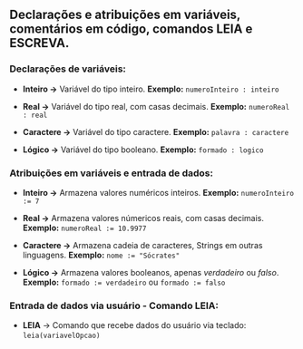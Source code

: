 ## Declarações e atribuições em variáveis, comentários em código, comandos LEIA e ESCREVA.

### Declarações de variáveis:

* **Inteiro →** Variável do tipo inteiro. 
**Exemplo:**  `numeroInteiro : inteiro`

* **Real →** Variável do tipo real, com casas decimais. 
**Exemplo:** `numeroReal : real`

* **Caractere →** Variável do tipo caractere. 
**Exemplo:** `palavra : caractere`

* **Lógico →** Variável do tipo booleano.
**Exemplo:** `formado : logico`


### Atribuições em variáveis e entrada de dados:

* **Inteiro →** Armazena valores numéricos inteiros. **Exemplo:** `numeroInteiro := 7`

* **Real →** Armazena valores númericos reais, com casas decimais. **Exemplo:** `numeroReal := 10.9977`

* **Caractere →** Armazena cadeia de caracteres, Strings em outras linguagens. **Exemplo:** `nome := "Sócrates"`

* **Lógico →** Armazena valores booleanos, apenas _verdadeiro_ ou _falso_. **Exemplo:** `formado := verdadeiro` ou `formado := falso`


### Entrada de dados via usuário - Comando LEIA: 

* **LEIA** → Comando que recebe dados do usuário via teclado: `leia(variavelOpcao)`
